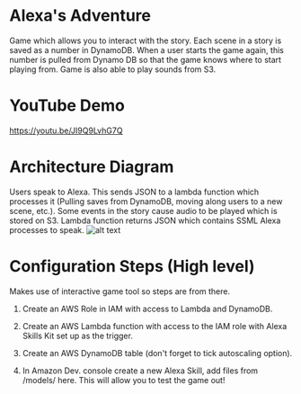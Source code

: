 # Alexa's Adventure
Game which allows you to interact with the story. Each scene in a story is saved as a number in DynamoDB. When a user starts the game again, this number is pulled from Dynamo DB so that the game knows where to start playing from. Game is also able to play sounds from S3. 

# YouTube Demo
https://youtu.be/JI9Q9LvhG7Q

# Architecture Diagram
Users speak to Alexa. This sends JSON to a lambda function which processes it (Pulling saves from DynamoDB, moving along users to a new scene, etc.). Some events in the story cause audio to be played which is stored on S3. Lambda function returns JSON which contains SSML Alexa processes to speak.
![alt text](https://s3.amazonaws.com/media-p.slid.es/uploads/783361/images/4299080/Web_App_Reference_Architecture__1_.png)

# Configuration Steps (High level)
Makes use of interactive game tool so steps are from there.

1. Create an AWS Role in IAM with access to Lambda and DynamoDB.

2. Create an AWS Lambda function with access to the IAM role with Alexa Skills Kit set up as the trigger.

3. Create an AWS DynamoDB table (don't forget to tick autoscaling option).

4. In Amazon Dev. console create a new Alexa Skill, add files from /models/ here. This will allow you to test the game out!
